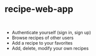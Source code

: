 # recipe-web-app

</br>

* Authenticate yourself (sign in, sign up)
* Browse recipes of other users
* Add a recipe to your favorites
* Add, delete, modify your own recipes
